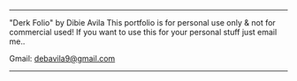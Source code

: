 -------------------------------

"Derk Folio" by Dibie Avila
This portfolio is for personal use only & not for commercial used!
If you want to use this for your personal stuff just email me..

Gmail: debavila9@gmail.com

-------------------------------
